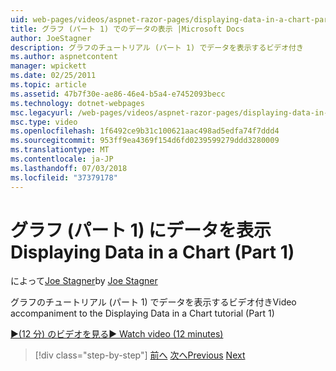 ```yaml
---
uid: web-pages/videos/aspnet-razor-pages/displaying-data-in-a-chart-part-1
title: グラフ (パート 1) でのデータの表示 |Microsoft Docs
author: JoeStagner
description: グラフのチュートリアル (パート 1) でデータを表示するビデオ付き
ms.author: aspnetcontent
manager: wpickett
ms.date: 02/25/2011
ms.topic: article
ms.assetid: 47b7f30e-ae86-46e4-b5a4-e7452093becc
ms.technology: dotnet-webpages
msc.legacyurl: /web-pages/videos/aspnet-razor-pages/displaying-data-in-a-chart-part-1
msc.type: video
ms.openlocfilehash: 1f6492ce9b31c100621aac498ad5edfa74f7ddd4
ms.sourcegitcommit: 953ff9ea4369f154d6fd0239599279ddd3280009
ms.translationtype: MT
ms.contentlocale: ja-JP
ms.lasthandoff: 07/03/2018
ms.locfileid: "37379178"
---
```

<a name="displaying-data-in-a-chart-part-1"></a><span data-ttu-id="27310-103">グラフ (パート 1) にデータを表示</span><span class="sxs-lookup"><span data-stu-id="27310-103">Displaying Data in a Chart (Part 1)</span></span>
====================
<span data-ttu-id="27310-104">によって[Joe Stagner](https://github.com/JoeStagner)</span><span class="sxs-lookup"><span data-stu-id="27310-104">by [Joe Stagner](https://github.com/JoeStagner)</span></span>

<span data-ttu-id="27310-105">グラフのチュートリアル (パート 1) でデータを表示するビデオ付き</span><span class="sxs-lookup"><span data-stu-id="27310-105">Video accompaniment to the Displaying Data in a Chart tutorial (Part 1)</span></span>

[<span data-ttu-id="27310-106">&#9654;(12 分) のビデオを見る</span><span class="sxs-lookup"><span data-stu-id="27310-106">&#9654; Watch video (12 minutes)</span></span>](https://channel9.msdn.com/Blogs/ASP-NET-Site-Videos/displaying-data-in-a-chart-part-1)

> [!div class="step-by-step"]
> <span data-ttu-id="27310-107">[前へ](displaying-data-in-a-grid.md)
> [次へ](displaying-data-in-a-chart-part-2.md)</span><span class="sxs-lookup"><span data-stu-id="27310-107">[Previous](displaying-data-in-a-grid.md)
[Next](displaying-data-in-a-chart-part-2.md)</span></span>
